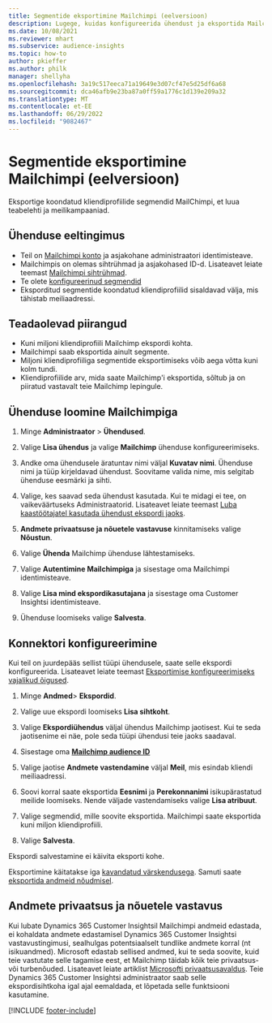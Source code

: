```yaml
---
title: Segmentide eksportimine Mailchimpi (eelversioon)
description: Lugege, kuidas konfigureerida ühendust ja eksportida Mailchimpi.
ms.date: 10/08/2021
ms.reviewer: mhart
ms.subservice: audience-insights
ms.topic: how-to
author: pkieffer
ms.author: philk
manager: shellyha
ms.openlocfilehash: 3a19c517eeca71a19649e3d07cf47e5d25df6a68
ms.sourcegitcommit: dca46afb9e23ba87a0ff59a1776c1d139e209a32
ms.translationtype: MT
ms.contentlocale: et-EE
ms.lasthandoff: 06/29/2022
ms.locfileid: "9082467"
---
```

# <a name="export-segments-to-mailchimp-preview"></a>Segmentide eksportimine Mailchimpi (eelversioon)

Eksportige koondatud kliendiprofiilide segmendid MailChimpi, et luua teabelehti ja meilikampaaniad.

## <a name="prerequisites-for-connection"></a>Ühenduse eeltingimus

-   Teil on [Mailchimpi konto](https://mailchimp.com/) ja asjakohane administraatori identimisteave.
-   Mailchimpis on olemas sihtrühmad ja asjakohased ID-d. Lisateavet leiate teemast [Mailchimpi sihtrühmad](https://mailchimp.com/help/create-audience/).
-   Te olete [konfigureerinud segmendid](segments.md)
-   Eksporditud segmentide koondatud kliendiprofiilid sisaldavad välja, mis tähistab meiliaadressi.

## <a name="known-limitations"></a>Teadaolevad piirangud

- Kuni miljoni kliendiprofiili Mailchimp ekspordi kohta.
- Mailchimpi saab eksportida ainult segmente.
- Miljoni kliendiprofiiliga segmentide eksportimiseks võib aega võtta kuni kolm tundi. 
- Kliendiprofiilide arv, mida saate Mailchimp'i eksportida, sõltub ja on piiratud vastavalt teie Mailchimp lepingule.

## <a name="set-up-connection-to-mailchimp"></a>Ühenduse loomine Mailchimpiga

1. Minge **Administraator** > **Ühendused**.

1. Valige **Lisa ühendus** ja valige **Mailchimp** ühenduse konfigureerimiseks.

1. Andke oma ühendusele äratuntav nimi väljal **Kuvatav nimi**. Ühenduse nimi ja tüüp kirjeldavad ühendust. Soovitame valida nime, mis selgitab ühenduse eesmärki ja sihti.

1. Valige, kes saavad seda ühendust kasutada. Kui te midagi ei tee, on vaikeväärtuseks Administraatorid. Lisateavet leiate teemast [Luba kaastöötajatel kasutada ühendust ekspordi jaoks](connections.md#allow-contributors-to-use-a-connection-for-exports).

1. **Andmete privaatsuse ja nõuetele vastavuse** kinnitamiseks valige **Nõustun**.

1. Valige **Ühenda** Mailchimp ühenduse lähtestamiseks.

1. Valige **Autentimine Mailchimpiga** ja sisestage oma Mailchimpi identimisteave.

1. Valige **Lisa mind ekspordikasutajana** ja sisestage oma Customer Insightsi identimisteave.

1. Ühenduse loomiseks valige **Salvesta**. 

## <a name="configure-the-connector"></a>Konnektori konfigureerimine

Kui teil on juurdepääs sellist tüüpi ühendusele, saate selle ekspordi konfigureerida. Lisateavet leiate teemast [Eksportimise konfigureerimiseks vajalikud õigused](export-destinations.md#set-up-a-new-export).

1. Minge **Andmed**> **Ekspordid**.

1. Valige uue ekspordi loomiseks **Lisa sihtkoht**.

1. Valige **Ekspordiühendus** väljal ühendus Mailchimp jaotisest. Kui te seda jaotisenime ei näe, pole seda tüüpi ühendusi teie jaoks saadaval.

1. Sisestage oma **[Mailchimp audience ID](https://mailchimp.com/help/find-audience-id/)**

1. Valige jaotise **Andmete vastendamine** väljal **Meil**, mis esindab kliendi meiliaadressi. 

1. Soovi korral saate eksportida **Eesnimi** ja **Perekonnanimi** isikupärastatud meilide loomiseks. Nende väljade vastendamiseks valige **Lisa atribuut**.

1. Valige segmendid, mille soovite eksportida. Mailchimpi saate eksportida kuni miljon kliendiprofiili.

1. Valige **Salvesta**.

Ekspordi salvestamine ei käivita eksporti kohe.

Eksportimine käitatakse iga [kavandatud värskendusega](system.md#schedule-tab). Samuti saate [eksportida andmeid nõudmisel](export-destinations.md#run-exports-on-demand). 

## <a name="data-privacy-and-compliance"></a>Andmete privaatsus ja nõuetele vastavus

Kui lubate Dynamics 365 Customer Insightsil Mailchimpi andmeid edastada, ei kohaldata andmete edastamisel Dynamics 365 Customer Insightsi vastavustingimusi, sealhulgas potentsiaalselt tundlike andmete korral (nt isikuandmed). Microsoft edastab sellised andmed, kui te seda soovite, kuid teie vastutate selle tagamise eest, et Mailchimp täidab kõik teie privaatsus- või turbenõuded. Lisateavet leiate artiklist [Microsofti privaatsusavaldus](https://go.microsoft.com/fwlink/?linkid=396732).
Teie Dynamics 365 Customer Insightsi administraator saab selle ekspordisihtkoha igal ajal eemaldada, et lõpetada selle funktsiooni kasutamine.

[!INCLUDE [footer-include](includes/footer-banner.md)]
